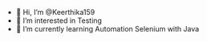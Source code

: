 - 👋 Hi, I’m @Keerthika159
- 👀 I’m interested in Testing
- 🌱 I’m currently learning Automation Selenium with Java

<!---
Keerthika159/Keerthika159 is a ✨ special ✨ repository because its `README.md` (this file) appears on your GitHub profile.
You can click the Preview link to take a look at your changes.
--->
